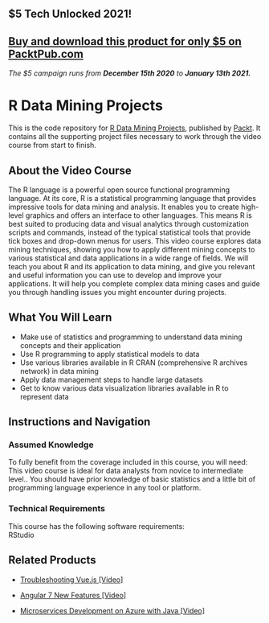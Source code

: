 ## $5 Tech Unlocked 2021!
[Buy and download this product for only $5 on PacktPub.com](https://www.packtpub.com/)
-----
*The $5 campaign         runs from __December 15th 2020__ to __January 13th 2021.__*

# R Data Mining Projects
This is the code repository for [R Data Mining Projects](https://www.packtpub.com/big-data-and-business-intelligence/r-data-mining-projects-video?utm_source=github&utm_medium=repository&utm_campaign=9781787283954), published by [Packt](https://www.packtpub.com/?utm_source=github). It contains all the supporting project files necessary to work through the video course from start to finish.
## About the Video Course
The R language is a powerful open source functional programming language. At its core, R is a statistical programming language that provides impressive tools for data mining and analysis. It enables you to create high-level graphics and offers an interface to other languages. This means R is best suited to producing data and visual analytics through customization scripts and commands, instead of the typical statistical tools that provide tick boxes and drop-down menus for users.
This video course explores data mining techniques, showing you how to apply different mining concepts to various statistical and data applications in a wide range of fields. We will teach you about R and its application to data mining, and give you relevant and useful information you can use to develop and improve your applications. It will help you complete complex data mining cases and guide you through handling issues you might encounter during projects.

<H2>What You Will Learn</H2>
<DIV class=book-info-will-learn-text>
<UL>
<LI> Make use of statistics and programming to understand data mining concepts and their application
<LI> Use R programming to apply statistical models to data
<LI> Use various libraries available in R CRAN (comprehensive R archives network) in data mining
<LI> Apply data management steps to handle large datasets
<LI> Get to know various data visualization libraries available in R to represent data </LI></UL></DIV>

## Instructions and Navigation
### Assumed Knowledge
To fully benefit from the coverage included in this course, you will need:<br/>
This video course is ideal for data analysts from novice to intermediate level.. You should have prior knowledge of basic statistics and a little bit of programming language experience in any tool or platform.

### Technical Requirements
This course has the following software requirements:<br/>
RStudio

## Related Products
* [Troubleshooting Vue.js [Video]](https://www.packtpub.com/application-development/troubleshooting-vuejs-video?utm_source=github&utm_medium=repository&utm_campaign=9781788993531)

* [Angular 7 New Features [Video]](https://www.packtpub.com/web-development/angular-7-new-features-video?utm_source=github&utm_medium=repository&utm_campaign=9781789619683)

* [Microservices Development on Azure with Java [Video]](https://www.packtpub.com/virtualization-and-cloud/microservices-development-azure-java-video?utm_source=github&utm_medium=repository&utm_campaign=9781789808858)
